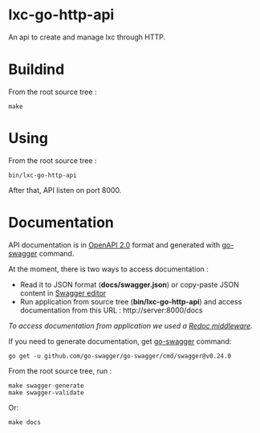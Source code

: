 # lxc-go-http-api

An api to create and manage lxc through HTTP.

# Buildind

From the root source tree :

```
make
```

# Using

From the root source tree :

```
bin/lxc-go-http-api
```

After that, API listen on port 8000.

# Documentation

API documentation is in [OpenAPI 2.0](https://github.com/OAI/OpenAPI-Specification/blob/master/versions/2.0.md) format and generated with [go-swagger](https://goswagger.io/) command.

At the moment, there is two ways to access documentation :

* Read it to JSON format (**docs/swagger.json**) or copy-paste JSON content in [Swagger editor](https://editor.swagger.io)
* Run application from source tree (**bin/lxc-go-http-api**) and access documentation from this URL : http://server:8000/docs

*To access documentation from application we used a [Redoc middleware](https://github.com/go-openapi/runtime/blob/master/middleware/redoc.go).*


If you need to generate documentation, get [go-swagger](https://goswagger.io/) command:

```
go get -u github.com/go-swagger/go-swagger/cmd/swagger@v0.24.0
```

From the root source tree, run :

```
make swagger-generate
make swagger-validate
```

Or:

```
make docs
```
